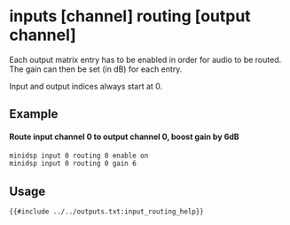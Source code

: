 # inputs [channel] routing [output channel]
Each output matrix entry has to be enabled in order for audio to be routed. The gain can then be set (in dB) for each entry.

Input and output indices always start at 0.

## Example
#### Route input channel 0 to output channel 0, boost gain by 6dB
```bash
minidsp input 0 routing 0 enable on
minidsp input 0 routing 0 gain 6
```

## Usage
```
{{#include ../../outputs.txt:input_routing_help}}
```
